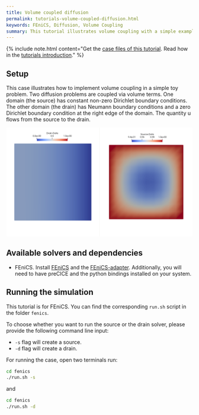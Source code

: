 ```yaml
---
title: Volume coupled diffusion
permalink: tutorials-volume-coupled-diffusion.html
keywords: FEniCS, Diffusion, Volume Coupling
summary: This tutorial illustrates volume coupling with a simple example.
---
```


{% include note.html content="Get the [case files of this tutorial](https://github.com/precice/tutorials/tree/develop/volume-coupled-diffusion). Read how in the [tutorials introduction](https://precice.org/tutorials.html)." %}

## Setup

This case illustrates how to implement volume coupling in a simple toy problem. Two diffusion problems are coupled via volume terms. One domain (the source) has constant non-zero Dirichlet boundary conditions. The other domain (the drain) has Neumann boundary conditions and a zero Dirichlet boundary condition at the right edge of the domain. The quantity u flows from the source to the drain.

![Case setup of volume-coupled-diffusion case](images/tutorials-volume-coupled-diffusion-setup.png)

## Available solvers and dependencies

* FEniCS. Install [FEniCS](https://fenicsproject.org/download/) and the [FEniCS-adapter](https://github.com/precice/fenics-adapter). Additionally, you will need to have preCICE and the python bindings installed on your system.

## Running the simulation

This tutorial is for FEniCS. You can find the corresponding `run.sh` script in the folder `fenics`.

To choose whether you want to run the source or the drain solver, please provide the following command line input:

* `-s` flag will create a source.
* `-d` flag will create a drain.

For running the case, open two terminals run:

```bash
cd fenics
./run.sh -s
```

and

```bash
cd fenics
./run.sh -d
```
